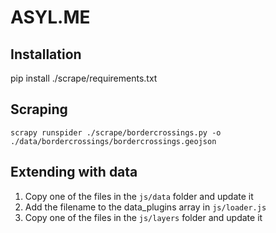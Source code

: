 ASYL.ME
========


Installation
------------

pip install ./scrape/requirements.txt


Scraping
--------

`scrapy runspider ./scrape/bordercrossings.py -o ./data/bordercrossings/bordercrossings.geojson`


Extending with data
-------------------

1.  Copy one of the files in the `js/data` folder and update it
2.  Add the filename to the data_plugins array in `js/loader.js`
3.  Copy one of the files in the `js/layers` folder and update it

